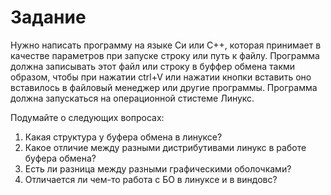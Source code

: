 # Задание
Нужно написать программу на языке Си или С++, которая принимает в качестве параметров при запуске строку или путь к файлу.
Программа должна записывать этот файл или строку в буффер обмена такми образом, чтобы при нажатии ctrl+V или нажатии кнопки вставить оно вставилось в файловый менеджер или другие программы.
Программа должна запускаться на операционной стистеме Линукс.

Подумайте о следующих вопросах:
1. Какая структура у буфера обмена в линуксе?
2. Какое отличие между разными дистрибутивами линукс в работе буфера обмена?
3. Есть ли разница между разными графическими оболочками?
4. Отличается ли чем-то работа с БО в линуксе и в виндовс?
